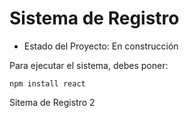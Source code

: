<h1> Sistema de Registro </h1>

- Estado del Proyecto: En construcción

Para ejecutar el sistema, debes poner:

```npm install react```

Sitema de Registro 2
